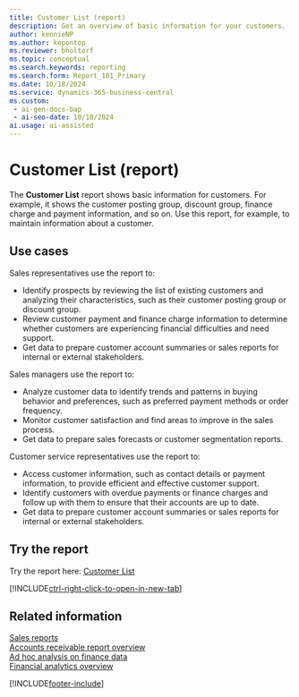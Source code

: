 ```yaml
---
title: Customer List (report)
description: Get an overview of basic information for your customers. 
author: kennieNP
ms.author: kepontop
ms.reviewer: bholtorf
ms.topic: conceptual
ms.search.keywords: reporting
ms.search.form: Report_101_Primary
ms.date: 10/18/2024
ms.service: dynamics-365-business-central
ms.custom:
 - ai-gen-docs-bap
 - ai-seo-date: 10/18/2024
ai.usage: ai-assisted
---
```


# Customer List (report)

The **Customer List** report shows basic information for customers. For example, it shows the customer posting group, discount group, finance charge and payment information, and so on. Use this report, for example, to maintain information about a customer.

## Use cases

<!-- 
Prompt

Below is a report in an ERP system. Provide 3-4 use cases for different personas working with sales.
Format like this:    
  
As a <persona>, use the report to    
* use case 1  
* use case 2    

Do not capitalize the persona names. 

## Report name
Customer List

### What the report does
The *Customer List* report shows various kinds of basic information for customers. 
For example, the customer posting group, discount group, finance charge and payment information, and so on. 


### Use cases
Use this report, for example, to maintain information in the Customer table.
This report is particularly useful for sales representatives, account managers, and customer service teams to manage and analyze customer information effectively.

Please include your data sources and URLs

-->

Sales representatives use the report to:

* Identify prospects by reviewing the list of existing customers and analyzing their characteristics, such as their customer posting group or discount group.
* Review customer payment and finance charge information to determine whether customers are experiencing financial difficulties and need support.
* Get data to prepare customer account summaries or sales reports for internal or external stakeholders.

Sales managers use the report to:

* Analyze customer data to identify trends and patterns in buying behavior and preferences, such as preferred payment methods or order frequency.
* Monitor customer satisfaction and find areas to improve in the sales process.
* Get data to prepare sales forecasts or customer segmentation reports.

Customer service representatives use the report to:

* Access customer information, such as contact details or payment information, to provide efficient and effective customer support.
* Identify customers with overdue payments or finance charges and follow up with them to ensure that their accounts are up to date.
* Get data to prepare customer account summaries or sales reports for internal or external stakeholders.

## Try the report

Try the report here: [Customer List](https://businesscentral.dynamics.com?report=101)

[!INCLUDE[ctrl-right-click-to-open-in-new-tab](../includes/ctrl-right-click-to-open-in-new-tab.md)]

## Related information

[Sales reports](../sales-reports.md)  
[Accounts receivable report overview](../receivables-reports.md)  
[Ad hoc analysis on finance data](../ad-hoc-analysis-finance.md)  
[Financial analytics overview](../bi.md)  

[!INCLUDE[footer-include](../includes/footer-banner.md)]